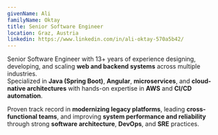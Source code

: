 ```yaml
---
givenName: Ali
familyName: Oktay
title: Senior Software Engineer
location: Graz, Austria
linkedin: https://www.linkedin.com/in/ali-oktay-570a5b42/
---
```


Senior Software Engineer with 13+ years of experience designing, developing, and scaling **web and backend systems** across multiple industries.  
Specialized in **Java (Spring Boot)**, **Angular**, **microservices**, and **cloud-native architectures** with hands-on expertise in **AWS** and **CI/CD automation**.

Proven track record in **modernizing legacy platforms**, leading **cross-functional teams**, and improving **system performance and reliability** through strong **software architecture**, **DevOps**, and **SRE** practices.

